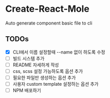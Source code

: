 # Create-React-Mole 
Auto generate component basic file to cli

## TODOs
- [x] CLI에서 이름 설정할때 --name 없이 하도록 수정
- [ ] 빌드 시스템 추가
- [ ] README 자세하게 작성
- [ ] css, scss 설정 가능하도록 옵션 추가
- [ ] 필요한 파일만 생성하는 옵션 추가
- [ ] 사용자 custom template 설정하는 옵션 추가
- [ ] NPM 배포하기
